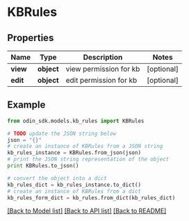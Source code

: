 # KBRules


## Properties

Name | Type | Description | Notes
------------ | ------------- | ------------- | -------------
**view** | **object** | view permission for kb | [optional] 
**edit** | **object** | edit permission for kb | [optional] 

## Example

```python
from odin_sdk.models.kb_rules import KBRules

# TODO update the JSON string below
json = "{}"
# create an instance of KBRules from a JSON string
kb_rules_instance = KBRules.from_json(json)
# print the JSON string representation of the object
print KBRules.to_json()

# convert the object into a dict
kb_rules_dict = kb_rules_instance.to_dict()
# create an instance of KBRules from a dict
kb_rules_form_dict = kb_rules.from_dict(kb_rules_dict)
```
[[Back to Model list]](../README.md#documentation-for-models) [[Back to API list]](../README.md#documentation-for-api-endpoints) [[Back to README]](../README.md)


